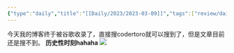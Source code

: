 ```yaml
---
{"type":"daily","title":"[[Daily/2023/2023-03-09]]","tags":["review/daily"],"author":"codertoro","establish":"2023-03-09T00:00:00","location":"辽宁大连","weather":"晴","dg-publish":true,"permalink":"/daily/2023/2023-03-09/","dgPassFrontmatter":true,"noteIcon":"","created":"2025-02-23T17:22:12.928+08:00","updated":"2025-03-03T22:07:30.900+08:00"}
---
```


今天我的博客终于被谷歌收录了，直接搜codertoro就可以搜到了，但是文章目前还是搜不到。
**历史性时刻hahaha** 
![](https://img.codertoro.top/Bucket/img/daily/2023/03/20230309%E8%B0%B7%E6%AD%8C%E6%94%B6%E5%BD%95iShot_2023-03-09_07.53.45.jpg)